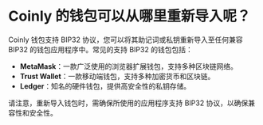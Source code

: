 # Coinly 的钱包可以从哪里重新导入呢？

Coinly 钱包支持 BIP32 协议，您可以将其助记词或私钥重新导入至任何兼容 BIP32 的钱包应用程序中。常见的支持 BIP32 的钱包包括：

- **MetaMask**：一款广泛使用的浏览器扩展钱包，支持多种区块链网络。
- **Trust Wallet**：一款移动端钱包，支持多种加密货币和区块链。
- **Ledger**：知名的硬件钱包，提供高安全性的私钥存储。

请注意，重新导入钱包时，需确保所使用的应用程序支持 BIP32 协议，以确保兼容性和安全性。
